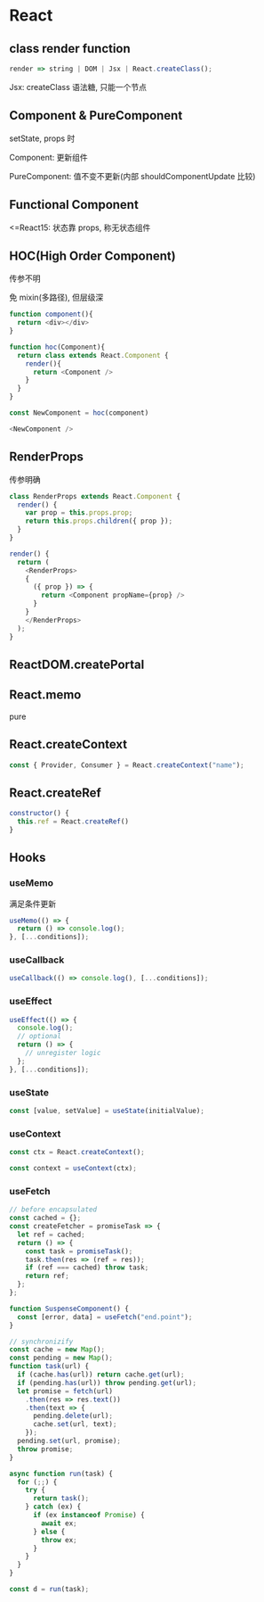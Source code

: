 # React

## class render function

```ts
render => string | DOM | Jsx | React.createClass();
```

Jsx: createClass 语法糖, 只能一个节点

## Component & PureComponent

setState, props 时

Component: 更新组件

PureComponent: 值不变不更新(内部 shouldComponentUpdate 比较)

## Functional Component

<=React15: 状态靠 props, 称无状态组件

## HOC(High Order Component)

传参不明

免 mixin(多路径), 但层级深

```js
function component(){
  return <div></div>
}

function hoc(Component){
  return class extends React.Component {
    render(){
      return <Component />
    }
  }
}

const NewComponent = hoc(component)

<NewComponent />
```

## RenderProps

传参明确

```js
class RenderProps extends React.Component {
  render() {
    var prop = this.props.prop;
    return this.props.children({ prop });
  }
}
```

```js
render() {
  return (
    <RenderProps>
    {
      ({ prop }) => {
        return <Component propName={prop} />
      }
    }
    </RenderProps>
  );
}
```

## ReactDOM.createPortal

## React.memo

pure

## React.createContext

```js
const { Provider, Consumer } = React.createContext("name");
```

## React.createRef

```js
constructor() {
  this.ref = React.createRef()
}
```

## Hooks

### useMemo

满足条件更新

```js
useMemo(() => {
  return () => console.log();
}, [...conditions]);
```

### useCallback

```js
useCallback(() => console.log(), [...conditions]);
```

### useEffect

```js
useEffect(() => {
  console.log();
  // optional
  return () => {
    // unregister logic
  };
}, [...conditions]);
```

### useState

```js
const [value, setValue] = useState(initialValue);
```

### useContext

```js
const ctx = React.createContext();

const context = useContext(ctx);
```

### useFetch

```js
// before encapsulated
const cached = {};
const createFetcher = promiseTask => {
  let ref = cached;
  return () => {
    const task = promiseTask();
    task.then(res => (ref = res));
    if (ref === cached) throw task;
    return ref;
  };
};
```

```js
function SuspenseComponent() {
  const [error, data] = useFetch("end.point");
}
```

```js
// synchronizify
const cache = new Map();
const pending = new Map();
function task(url) {
  if (cache.has(url)) return cache.get(url);
  if (pending.has(url)) throw pending.get(url);
  let promise = fetch(url)
    .then(res => res.text())
    .then(text => {
      pending.delete(url);
      cache.set(url, text);
    });
  pending.set(url, promise);
  throw promise;
}

async function run(task) {
  for (;;) {
    try {
      return task();
    } catch (ex) {
      if (ex instanceof Promise) {
        await ex;
      } else {
        throw ex;
      }
    }
  }
}

const d = run(task);
```
